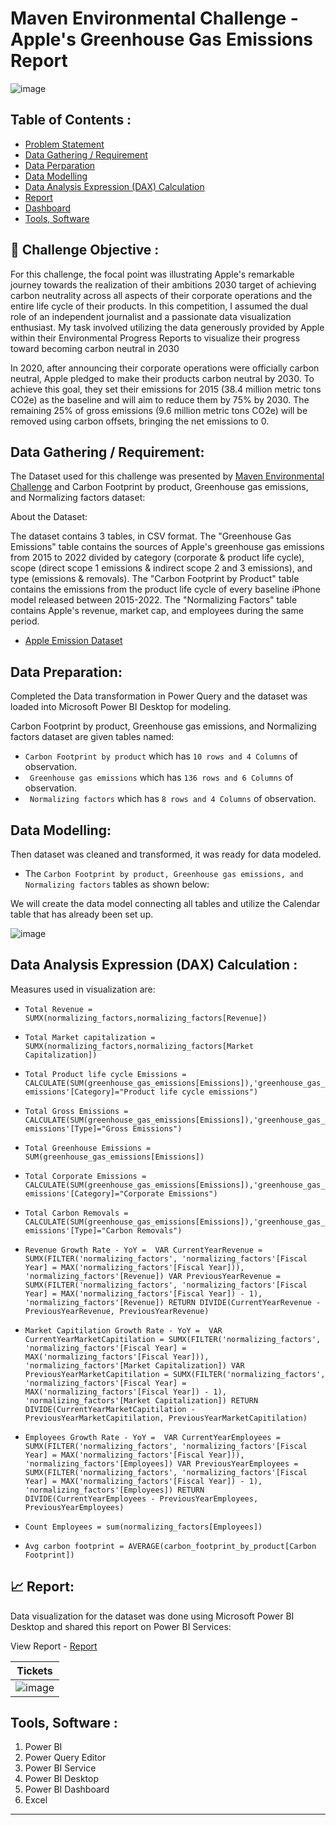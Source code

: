 # Maven Environmental Challenge - Apple's Greenhouse Gas Emissions Report

![image](https://github.com/yogeshkasar778/FP20_Analytics_Challenge_8-IT_Help_Desk_Analysis/assets/118357991/4643fa9c-9025-40df-9ffc-af36e8981c31)

## Table of Contents :

- [Problem Statement](https://github.com/yogeshkasar778/FP20_Analytics_Challenge_8-IT_Help_Desk_Analysis/edit/main/README.md#dart-problem-statement-)
- [Data Gathering / Requirement](https://github.com/yogeshkasar778/FP20_Analytics_Challenge_8-IT_Help_Desk_Analysis/edit/main/README.md#data-gathering--requirement)
- [Data Perparation](https://github.com/yogeshkasar778/FP20_Analytics_Challenge_8-IT_Help_Desk_Analysis/edit/main/README.md#data-preparation)
- [Data Modelling](https://github.com/yogeshkasar778/FP20_Analytics_Challenge_8-IT_Help_Desk_Analysis/edit/main/README.md#data-modelling)
- [Data Analysis Expression (DAX) Calculation ](https://github.com/yogeshkasar778/FP20_Analytics_Challenge_8-IT_Help_Desk_Analysis/edit/main/README.md#data-analysis-expression-dax-calculation-)
- [Report](https://github.com/yogeshkasar778/FP20_Analytics_Challenge_8-IT_Help_Desk_Analysis/edit/main/README.md#chart_with_upwards_trend-report)
- [Dashboard](https://github.com/yogeshkasar778/FP20_Analytics_Challenge_8-IT_Help_Desk_Analysis/edit/main/README.md#bar_chart-dashboard)
- [Tools, Software](https://github.com/yogeshkasar778/FP20_Analytics_Challenge_8-IT_Help_Desk_Analysis/edit/main/README.md#tools-software-)

## :dart: Challenge Objective :

For this challenge, the focal point was illustrating Apple's remarkable journey towards the realization of their ambitions 2030 target of achieving carbon neutrality across all aspects of their corporate operations and the entire life cycle of their products. In this competition, I assumed the dual role of an independent journalist and a passionate data visualization enthusiast. My task involved utilizing the data generously provided by Apple within their Environmental Progress Reports to visualize their progress toward becoming carbon neutral in 2030

In 2020, after announcing their corporate operations were officially carbon neutral, Apple pledged to make their products carbon neutral by 2030. To achieve this goal, they set their emissions for 2015 (38.4 million metric tons CO2e) as the baseline and will aim to reduce them by 75% by 2030. The remaining 25% of gross emissions (9.6 million metric tons CO2e) will be removed using carbon offsets, bringing the net emissions to 0.

## Data Gathering / Requirement:
The Dataset used for this challenge was presented by [Maven Environmental Challenge](https://mavenanalytics.io/challenges/maven-environmental-challenge/27) and Carbon Footprint by product, Greenhouse gas emissions, and Normalizing factors dataset:

About the Dataset: 

The dataset contains 3 tables, in CSV format. The "Greenhouse Gas Emissions" table contains the sources of Apple's greenhouse gas emissions from 2015 to 2022 divided by category (corporate & product life cycle), scope (direct scope 1 emissions & indirect scope 2 and 3 emissions), and type (emissions & removals). The "Carbon Footprint by Product" table contains the emissions from the product life cycle of every baseline iPhone model released between 2015-2022. The "Normalizing Factors" table contains Apple's revenue, market cap, and employees during the same period.
 - [Apple Emission Dataset](Apple+Emissions/apple_emissions)

## Data Preparation:
Completed the Data transformation in Power Query and the dataset was loaded into Microsoft Power BI Desktop for modeling.

Carbon Footprint by product, Greenhouse gas emissions, and Normalizing factors dataset are given tables named:

- `Carbon Footprint by product` which has `10 rows and 4 Columns` of observation.
- ` Greenhouse gas emissions` which has `136 rows and 6 Columns` of observation.
- ` Normalizing factors` which has `8 rows and 4 Columns` of observation.


## Data Modelling:
Then dataset was cleaned and transformed, it was ready for data modeled.

- The `Carbon Footprint by product, Greenhouse gas emissions, and Normalizing factors` tables as shown below:

We will create the data model connecting all tables and utilize the Calendar table that has already been set up.

![image](https://github.com/yogeshkasar778/Maven_Environmental_Challenge--Apple-s_Greenhouse_Gas_Emissions_Report_/assets/118357991/f7160d20-ef6a-4133-b91b-dabcc31ccebe)


## Data Analysis Expression (DAX) Calculation :
Measures used in visualization are:

  - `Total Revenue = SUMX(normalizing_factors,normalizing_factors[Revenue])`
  - `Total Market capitalization = SUMX(normalizing_factors,normalizing_factors[Market Capitalization])`
  - `Total Product life cycle Emissions = CALCULATE(SUM(greenhouse_gas_emissions[Emissions]),'greenhouse_gas_emissions'[Category]="Product life cycle emissions")`
  - `Total Gross Emissions = CALCULATE(SUM(greenhouse_gas_emissions[Emissions]),'greenhouse_gas_emissions'[Type]="Gross Emissions")`
  - `Total Greenhouse Emissions = SUM(greenhouse_gas_emissions[Emissions])`
  - `Total Corporate Emissions = CALCULATE(SUM(greenhouse_gas_emissions[Emissions]),'greenhouse_gas_emissions'[Category]="Corporate Emissions")`
  - `Total Carbon Removals = CALCULATE(SUM(greenhouse_gas_emissions[Emissions]),'greenhouse_gas_emissions'[Type]="Carbon Removals")`
    
  - `Revenue Growth Rate - YoY = 
        VAR CurrentYearRevenue = SUMX(FILTER('normalizing_factors', 'normalizing_factors'[Fiscal Year] = MAX('normalizing_factors'[Fiscal Year])), 'normalizing_factors'[Revenue])
        VAR PreviousYearRevenue = SUMX(FILTER('normalizing_factors', 'normalizing_factors'[Fiscal Year] = MAX('normalizing_factors'[Fiscal Year]) - 1), 'normalizing_factors'[Revenue])
           RETURN DIVIDE(CurrentYearRevenue - PreviousYearRevenue, PreviousYearRevenue)
`
  - `Market Capitilation Growth Rate - YoY = 
       VAR CurrentYearMarketCapitilation = SUMX(FILTER('normalizing_factors', 'normalizing_factors'[Fiscal Year] = MAX('normalizing_factors'[Fiscal Year])), 'normalizing_factors'[Market Capitalization])
       VAR PreviousYearMarketCapitilation = SUMX(FILTER('normalizing_factors', 'normalizing_factors'[Fiscal Year] = MAX('normalizing_factors'[Fiscal Year]) - 1), 'normalizing_factors'[Market Capitalization])
          RETURN DIVIDE(CurrentYearMarketCapitilation - PreviousYearMarketCapitilation, PreviousYearMarketCapitilation)
`
  - `Employees Growth Rate - YoY = 
       VAR CurrentYearEmployees = SUMX(FILTER('normalizing_factors', 'normalizing_factors'[Fiscal Year] = MAX('normalizing_factors'[Fiscal Year])), 'normalizing_factors'[Employees])
       VAR PreviousYearEmployees = SUMX(FILTER('normalizing_factors', 'normalizing_factors'[Fiscal Year] = MAX('normalizing_factors'[Fiscal Year]) - 1), 'normalizing_factors'[Employees])
           RETURN DIVIDE(CurrentYearEmployees - PreviousYearEmployees, PreviousYearEmployees)`
    
  - `Count Employees = sum(normalizing_factors[Employees])`
  - `Avg carbon footprint = AVERAGE(carbon_footprint_by_product[Carbon Footprint])`

## :chart_with_upwards_trend: Report:
Data visualization for the dataset was done using Microsoft Power BI Desktop and shared this report on Power BI Services:

View Report - [Report](https://mavenanalytics.io/project/9732)

|    Tickets      |
| --------------- |
|![image](https://github.com/yogeshkasar778/FP20_Analytics_Challenge_8-IT_Help_Desk_Analysis/assets/118357991/0fde3909-3319-44c2-b80b-c7205478020c)|


## Tools, Software :
1. Power BI
2. Power Query Editor
3. Power BI Service
4. Power BI Desktop
5. Power BI Dashboard
6. Excel
---
